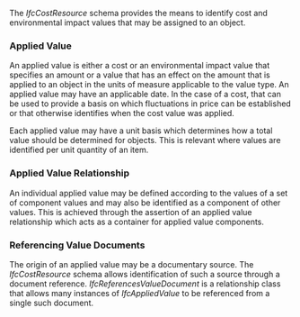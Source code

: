 ﻿The _IfcCostResource_ schema provides the means to identify cost and environmental impact values that may be assigned to an object.

### Applied Value
An applied value is either a cost or an environmental impact value that specifies an amount or a value that has an effect on the amount that is applied to an object in the units of measure applicable to the value type. An applied value may have an applicable date. In the case of a cost, that can be used to provide a basis on which fluctuations in price can be established or that otherwise identifies when the cost value was applied.

Each applied value may have a unit basis which determines how a total value should be determined for objects. This is relevant where values are identified per unit quantity of an item.

### Applied Value Relationship
An individual applied value may be defined according to the values of a set of component values and may also be identified as a component of other values. This is achieved through the assertion of an applied value relationship which acts as a container for applied value components.

### Referencing Value Documents
The origin of an applied value may be a documentary source. The _IfcCostResource_ schema allows identification of such a source through a document reference. _IfcReferencesValueDocument_ is a relationship class that allows many instances of _IfcAppliedValue_ to be referenced from a single such document.